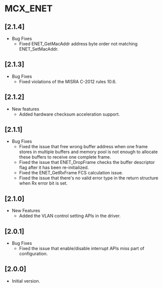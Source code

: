 # MCX_ENET

## [2.1.4]

- Bug Fixes
  - Fixed ENET_GetMacAddr address byte order not matching ENET_SetMacAddr.

## [2.1.3]

- Bug Fixes
  - Fixed violations of the MISRA C-2012 rules 10.6.

## [2.1.2]

- New features
  - Added hardware checksum acceleration support.

## [2.1.1]

- Bug Fixes
  - Fixed the issue that free wrong buffer address when one frame stores in multiple buffers and memory pool is
    not enough to allocate these buffers to receive one complete frame.
  - Fixed the issue that ENET_DropFrame checks the buffer descriptor flag after it has been re-initialized.
  - Fixed the ENET_GetRxFrame FCS calculation issue.
  - Fixed the issue that there's no valid error type in the return structure when Rx error bit is set.

## [2.1.0]

- New Features
  - Added the VLAN control setting APIs in the driver.

## [2.0.1]

- Bug Fixes
  - Fixed the issue that enable/disable interrupt APIs miss part of configuration.

## [2.0.0]

- Initial version.
